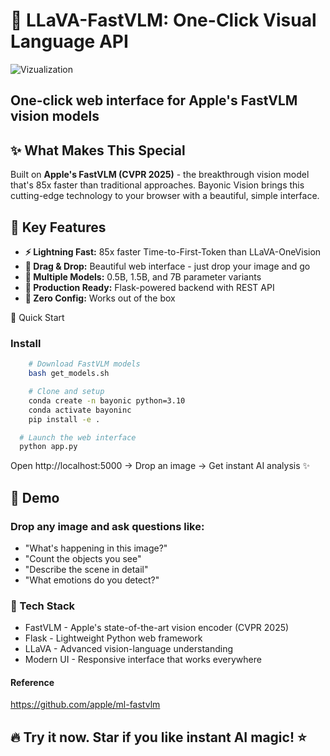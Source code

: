 # 🚀 LLaVA-FastVLM: One-Click Visual Language API
![Vizualization](https://github.com/Shohruh72/FastVLM/blob/main/static/demo.gif)

## One-click web interface for Apple's FastVLM vision models

## ✨ What Makes This Special
Built on **Apple's FastVLM (CVPR 2025)** - the breakthrough vision model that's 85x faster than traditional approaches. Bayonic Vision brings this cutting-edge technology to your browser with a beautiful, simple interface.


## 🎯 Key Features

* **⚡ Lightning Fast:** 85x faster Time-to-First-Token than LLaVA-OneVision
* **🎨 Drag & Drop:** Beautiful web interface - just drop your image and go
* **🧠 Multiple Models:** 0.5B, 1.5B, and 7B parameter variants
* **📱 Production Ready:** Flask-powered backend with REST API
* **🔧 Zero Config:** Works out of the box

🚀 Quick Start

### Install


```bash
    # Download FastVLM models
    bash get_models.sh
```

``` bash
    # Clone and setup
    conda create -n bayonic python=3.10
    conda activate bayoninc
    pip install -e .
```

```bash 
  # Launch the web interface
  python app.py
```

Open http://localhost:5000 → Drop an image → Get instant AI analysis ✨

## 🎪 Demo
### Drop any image and ask questions like:

* "What's happening in this image?"
* "Count the objects you see"
* "Describe the scene in detail"
* "What emotions do you detect?"

### 🔧 Tech Stack

* FastVLM - Apple's state-of-the-art vision encoder (CVPR 2025)
* Flask - Lightweight Python web framework
* LLaVA - Advanced vision-language understanding
* Modern UI - Responsive interface that works everywhere

#### Reference
https://github.com/apple/ml-fastvlm

## 🔥 Try it now. Star if you like instant AI magic! ⭐️
